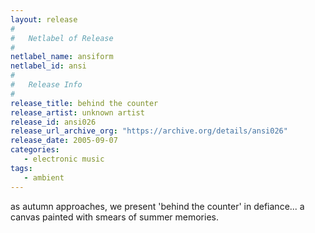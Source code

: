 ```yaml
---
layout: release
#
#   Netlabel of Release
#
netlabel_name: ansiform
netlabel_id: ansi
#
#   Release Info
#
release_title: behind the counter
release_artist: unknown artist
release_id: ansi026
release_url_archive_org: "https://archive.org/details/ansi026"
release_date: 2005-09-07
categories:
   - electronic music
tags:
   - ambient
---
```

as autumn approaches, we present 'behind the counter' in defiance... a canvas painted with smears of summer memories.
